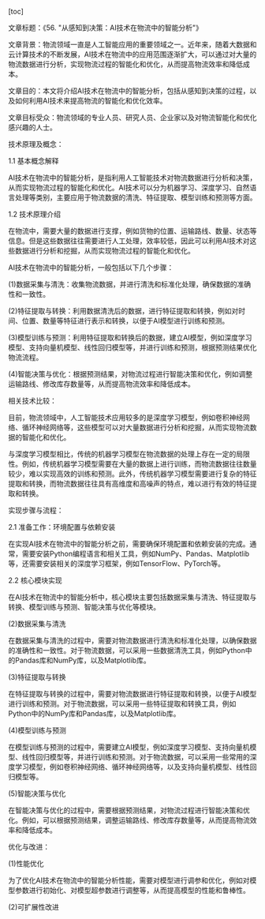 
[toc]                    
                
                
文章标题：《56. "从感知到决策：AI技术在物流中的智能分析"》

文章背景：物流领域一直是人工智能应用的重要领域之一。近年来，随着大数据和云计算技术的不断发展，AI技术在物流中的应用范围逐渐扩大，可以通过对大量的物流数据进行分析，实现物流过程的智能化和优化，从而提高物流效率和降低成本。

文章目的：本文将介绍AI技术在物流中的智能分析，包括从感知到决策的过程，以及如何利用AI技术来提高物流的智能化和优化效率。

文章目标受众：物流领域的专业人员、研究人员、企业家以及对物流智能化和优化感兴趣的人士。

技术原理及概念：

1.1 基本概念解释

AI技术在物流中的智能分析，是指利用人工智能技术对物流数据进行分析和决策，从而实现物流过程的智能化和优化。AI技术可以分为机器学习、深度学习、自然语言处理等类别，主要应用于物流数据的清洗、特征提取、模型训练和预测等方面。

1.2 技术原理介绍

在物流中，需要大量的数据进行支撑，例如货物的位置、运输路线、数量、状态等信息。但是这些数据往往需要进行人工处理，效率较低，因此可以利用AI技术对这些数据进行分析和挖掘，从而实现物流过程的智能化和优化。

AI技术在物流中的智能分析，一般包括以下几个步骤：

(1)数据采集与清洗：收集物流数据，并进行清洗和标准化处理，确保数据的准确性和一致性。

(2)特征提取与转换：利用数据清洗后的数据，进行特征提取和转换，例如对时间、位置、数量等特征进行表示和转换，以便于AI模型进行训练和预测。

(3)模型训练与预测：利用特征提取和转换后的数据，建立AI模型，例如深度学习模型、支持向量机模型、线性回归模型等，并进行训练和预测，根据预测结果优化物流流程。

(4)智能决策与优化：根据预测结果，对物流过程进行智能决策和优化，例如调整运输路线、修改库存数量等，从而提高物流效率和降低成本。

相关技术比较：

目前，物流领域中，人工智能技术应用较多的是深度学习模型，例如卷积神经网络、循环神经网络等，这些模型可以对大量数据进行分析和挖掘，从而实现物流数据的智能化和优化。

与深度学习模型相比，传统的机器学习模型在物流数据的处理上存在一定的局限性。例如，传统机器学习模型需要在大量的数据上进行训练，而物流数据往往数量较少，难以实现高效的训练和预测。此外，传统机器学习模型需要进行复杂的特征提取和转换，而物流数据往往具有高维度和高噪声的特点，难以进行有效的特征提取和转换。

实现步骤与流程：

2.1 准备工作：环境配置与依赖安装

在实现AI技术在物流中的智能分析之前，需要确保环境配置和依赖安装的完成。通常，需要安装Python编程语言和相关工具，例如NumPy、Pandas、Matplotlib等，还需要安装相关的深度学习框架，例如TensorFlow、PyTorch等。

2.2 核心模块实现

在AI技术在物流中的智能分析中，核心模块主要包括数据采集与清洗、特征提取与转换、模型训练与预测、智能决策与优化等模块。

(2)数据采集与清洗

在数据采集与清洗的过程中，需要对物流数据进行清洗和标准化处理，以确保数据的准确性和一致性。对于物流数据，可以采用一些数据清洗工具，例如Python中的Pandas库和NumPy库，以及Matplotlib库。

(3)特征提取与转换

在特征提取与转换的过程中，需要对物流数据进行特征提取和转换，以便于AI模型进行训练和预测。对于物流数据，可以采用一些特征提取和转换工具，例如Python中的NumPy库和Pandas库，以及Matplotlib库。

(4)模型训练与预测

在模型训练与预测的过程中，需要建立AI模型，例如深度学习模型、支持向量机模型、线性回归模型等，并进行训练和预测。对于物流数据，可以采用一些常用的深度学习模型，例如卷积神经网络、循环神经网络等，以及支持向量机模型、线性回归模型等。

(5)智能决策与优化

在智能决策与优化的过程中，需要根据预测结果，对物流过程进行智能决策和优化。例如，可以根据预测结果，调整运输路线、修改库存数量等，从而提高物流效率和降低成本。

优化与改进：

(1)性能优化

为了优化AI技术在物流中的智能分析性能，需要对模型进行调参和优化，例如对模型参数进行初始化、对模型超参数进行调整等，从而提高模型的性能和鲁棒性。

(2)可扩展性改进

